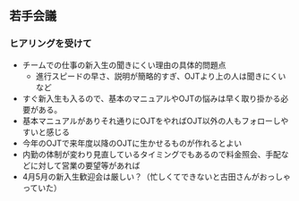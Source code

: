 ## 若手会議
### ヒアリングを受けて
- チームでの仕事の新入生の聞きにくい理由の具体的問題点
	- 進行スピードの早さ、説明が簡略的すぎ、OJTより上の人は聞きにくいなど
- すぐ新入生も入るので、基本のマニュアルやOJTの悩みは早く取り掛かる必要がある。
- 基本マニュアルがありそれ通りにOJTをやればOJT以外の人もフォローしやすいと感じる
- 今年のOJTで来年度以降のOJTに生かせるものが作れるとよい
- 内勤の体制が変わり見直しているタイミングでもあるので料金照会、手配などに対して営業の要望等があれば
- 4月5月の新入生歓迎会は厳しい？（忙しくてできないと古田さんがおっしゃっていた）
